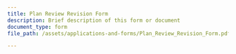 ```yaml
---
title: Plan Review Revision Form
description: Brief description of this form or document
document_type: form
file_path: /assets/applications-and-forms/Plan_Review_Revision_Form.pdf

---
```

